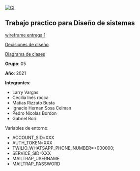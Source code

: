 [![CI](https://github.com/dds-utn/2021-mi-no-grupo_05/actions/workflows/githubActions.yml/badge.svg?branch=main)](https://github.com/dds-utn/2021-mi-no-grupo_05/actions/workflows/githubActions.yml)


## **Trabajo practico para Diseño de sistemas**

[wireframe entrega 1](https://drive.google.com/drive/u/0/folders/1sS7vtZ0IF7yYWDP2bHMV7URM0AXAM42r)  

[Decisiones de diseño](https://docs.google.com/document/d/1tiVJ2-eRE2DF3YTbqpE26BZDL5_okTDb/edit)

[Diagrama de clases](https://lucid.app/lucidchart/7b5d4e9d-b17d-4e58-a95a-a62dd2fa21e2/edit?page=0_0#)

**Grupo**: 05

**Año**: 2021

**Integrantes**:
- Larry Vargas
- Cecilia Inés rocca
- Matias Rizzato Busta
- Ignacio Hernan Sosa Celman
- Pedro Nicolas Bordon
- Gabriel Bori


Variables de entorno:

- ACCOUNT_SID=XXX
- AUTH_TOKEN=XXX
- TWILIO_WHATSAPP_PHONE_NUMBER=+000000;
- SERVICE_SID=XXX
- MAILTRAP_USERNAME
- MAILTRAP_PASSWORD
